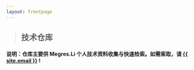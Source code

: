 ```yaml
---
layout: frontpage
---
```


> ## 技术仓库

  #### 说明：仓库主要供 Megres.Li 个人技术资料收集与快速检索。如需索取，请 <a href="mailto:{{ site.email }}"><span class="glyphicon glyphicon-envelope"></span> {{ site.email }}</a> !

